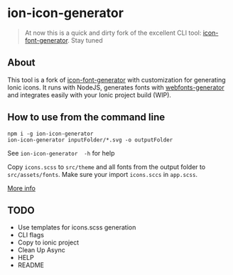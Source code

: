 # ion-icon-generator

> At now this is a quick and dirty fork of the excellent CLI tool: [icon-font-generator](https://github.com/Workshape/icon-font-generator). Stay tuned

## About
This tool is a fork of [icon-font-generator](https://github.com/Workshape/icon-font-generator) with customization for generating Ionic icons. It runs with NodeJS, generates fonts with [
webfonts-generator](https://www.npmjs.com/package/webfonts-generator) and integrates easily with your Ionic project build (WIP).

## How to use from the command line

```
npm i -g ion-icon-generator
ion-icon-generator inputFolder/*.svg -o outputFolder
```
See `ion-icon-generator  -h` for help

Copy `icons.scss` to `src/theme` and all fonts from the output folder to `src/assets/fonts`. Make sure your import `icons.sccs` in `app.scss`.

[More info](https://yannbraga.com/2017/06/28/how-to-use-custom-icons-on-ionic-3/) 

## TODO

* Use templates for icons.scss generation
* CLI flags
* Copy to ionic project
* Clean Up Async
* HELP
* README